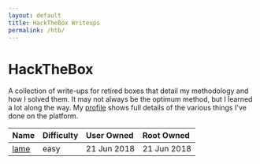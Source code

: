 ```yaml
---
layout: default
title: HackTheBox Writeups
permalink: /htb/
---
```


# HackTheBox

A collection of write-ups for retired boxes that detail my methodology and how I solved them. It may not always be the optimum method, but I learned a lot along the way. My [profile](https://www.hackthebox.eu/home/users/profile/23606) shows full details of the various things I've done on the platform.

| Name          | Difficulty | User Owned  | Root Owned  |
|:--------------|:-----------|:------------|:------------|
| [lame](/lame) | easy       | 21 Jun 2018 | 21 Jun 2018 |         
